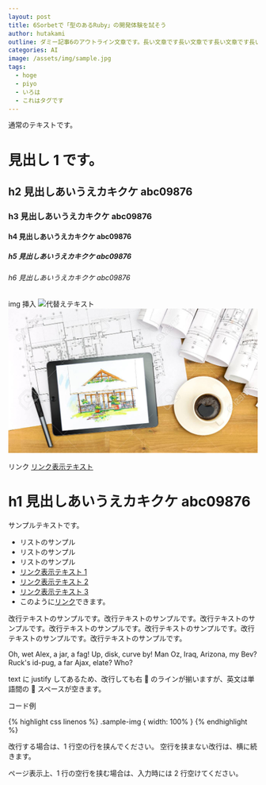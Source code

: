 ```yaml
---
layout: post
title: 6Sorbetで「型のあるRuby」の開発体験を試そう
author: hutakami
outline: ダミー記事6のアウトライン文章です。長い文章です長い文章です長い文章です長い文章です長い文章です
categories: AI
image: /assets/img/sample.jpg
tags:
  - hoge
  - piyo
  - いろは
  - これはタグです
---
```


通常のテキストです。

# 見出し 1 です。

## h2 見出しあいうえカキクケ abc09876

### h3 見出しあいうえカキクケ abc09876

#### h4 見出しあいうえカキクケ abc09876

##### h5 見出しあいうえカキクケ abc09876

###### h6 見出しあいうえカキクケ abc09876

img 挿入
![代替えテキスト](画像パス)
![sample画像](/assets/img/sample.jpg)

リンク
[リンク表示テキスト](リンク先URL)

# h1 見出しあいうえカキクケ abc09876

サンプルテキストです。

- リストのサンプル
- リストのサンプル
- リストのサンプル
- [リンク表示テキスト 1](リンク先URL)
- [リンク表示テキスト 2](リンク先URL)
- [リンク表示テキスト 3](リンク先URL)
- このように[リンク](リンク先URL)できます。

改行テキストのサンプルです。改行テキストのサンプルです。改行テキストのサンプルです。改行テキストのサンプルです。改行テキストのサンプルです。改行テキストのサンプルです。改行テキストのサンプルです。

Oh, wet Alex, a jar, a fag! Up, disk, curve by! Man Oz, Iraq, Arizona, my Bev? Ruck's id-pug, a far Ajax, elate? Who?

text に justify してあるため、改行しても右  のラインが揃いますが、英文は単語間の  スペースが空きます。

コード例

{% highlight css linenos %}
.sample-img {
width: 100%
}
{% endhighlight %}

改行する場合は、1 行空の行を挟んでください。
空行を挟まない改行は、横に続きます。

ページ表示上、1 行の空行を挟む場合は、入力時には 2 行空けてください。
